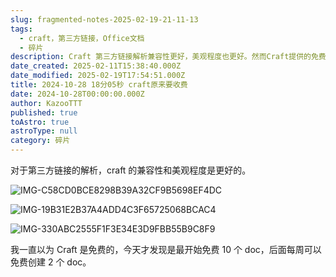 ```yaml
---
slug: fragmented-notes-2025-02-19-21-11-13
tags:
  - craft，第三方链接，Office文档
  - 碎片
description: Craft 第三方链接解析兼容性更好，美观程度也更好。然而Craft提供的免费服务有限，仅为试用版本，后期需要付费使用。
date_created: 2025-02-11T15:38:40.000Z
date_modified: 2025-02-19T17:54:51.000Z
title: 2024-10-28 18分05秒 craft原来要收费
date: 2024-10-28T00:00:00.000Z
author: KazooTTT
published: true
toAstro: true
astroType: null
category: 碎片
---
```


对于第三方链接的解析，craft 的兼容性和美观程度是更好的。

![IMG-C58CD0BCE8298B39A32CF9B5698EF4DC](</mdImages/IMG-C58CD0BCE8298B39A32CF9B5698EF4DC.png>)

![IMG-19B31E2B37A4ADD4C3F65725068BCAC4](</mdImages/IMG-19B31E2B37A4ADD4C3F65725068BCAC4.png>)

![IMG-330ABC2555F1F3E34E3D9FBB55B9C8F9](</mdImages/IMG-330ABC2555F1F3E34E3D9FBB55B9C8F9.png>)

我一直以为 Craft 是免费的，今天才发现是最开始免费 10 个 doc，后面每周可以免费创建 2 个 doc。
